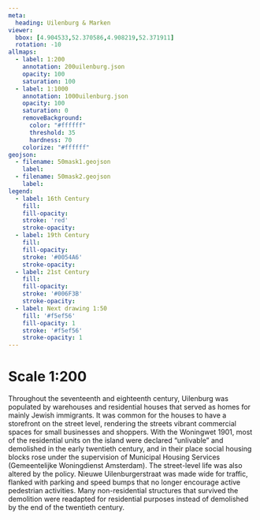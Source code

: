 ```yaml
---
meta:
  heading: Uilenburg & Marken
viewer:
  bbox: [4.904533,52.370586,4.908219,52.371911]
  rotation: -10
allmaps:
  - label: 1:200
    annotation: 200uilenburg.json
    opacity: 100
    saturation: 100
  - label: 1:1000
    annotation: 1000uilenburg.json
    opacity: 100
    saturation: 0
    removeBackground:
      color: "#ffffff"
      threshold: 35
      hardness: 70
    colorize: "#ffffff"
geojson:
  - filename: 50mask1.geojson
    label: 
  - filename: 50mask2.geojson
    label: 
legend:
  - label: 16th Century
    fill:
    fill-opacity:
    stroke: 'red'
    stroke-opacity:
  - label: 19th Century
    fill:
    fill-opacity:
    stroke: '#0054A6'
    stroke-opacity:
  - label: 21st Century
    fill:
    fill-opacity:
    stroke: '#006F3B'
    stroke-opacity:
  - label: Next drawing 1:50
    fill: '#f5ef56'
    fill-opacity: 1
    stroke: '#f5ef56'
    stroke-opacity: 1
---
```

# Scale 1:200

Throughout the seventeenth and eighteenth century, Uilenburg was populated by warehouses and residential houses that served as homes for mainly Jewish immigrants. It was common for the houses to have a storefront on the street level, rendering the streets vibrant commercial spaces for small businesses and shoppers. With the Woningwet 1901, most of the residential units on the island were declared “unlivable” and demolished in the early twentieth century, and in their place social housing blocks rose under the supervision of Municipal Housing Services (Gemeentelijke Woningdienst Amsterdam). The street-level life was also altered by the policy. Nieuwe Uilenburgerstraat was made wide for traffic, flanked with parking and speed bumps that no longer encourage active pedestrian activities. Many non-residential structures that survived the demolition were readapted for residential purposes instead of demolished by the end of the twentieth century. 
